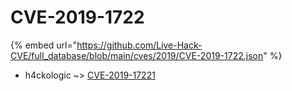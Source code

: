 # CVE-2019-1722
{% embed url="https://github.com/Live-Hack-CVE/full_database/blob/main/cves/2019/CVE-2019-1722.json" %}

* h4ckologic ~> [CVE-2019-17221](https://www.alice-snow.ru/2019/database/cve-2019-1722/cve-2019-17221-h4ckologic)